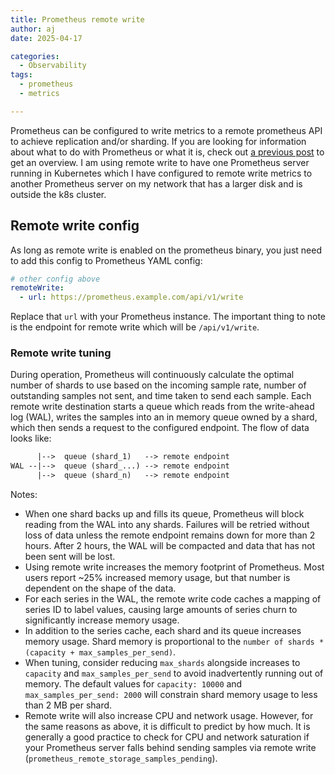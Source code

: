 ```yaml
---
title: Prometheus remote write
author: aj
date: 2025-04-17

categories:
  - Observability
tags:
  - prometheus
  - metrics

---
```


Prometheus can be configured to write metrics to a remote prometheus API to achieve replication and/or sharding. If you are looking for information about what to do with Prometheus or what it is, check out [a previous post][1] to get an overview. I am using remote write to have one Prometheus server running in Kubernetes which I have configured to remote write metrics to another Prometheus server on my network that has a larger disk and is outside the k8s cluster.

## Remote write config

As long as remote write is enabled on the prometheus binary, you just need to add this config to Prometheus YAML config:

```yaml
# other config above
remoteWrite:
  - url: https://prometheus.example.com/api/v1/write
```

Replace that `url` with your Prometheus instance. The important thing to note is the endpoint for remote write which will be `/api/v1/write`.

### Remote write tuning

During operation, Prometheus will continuously calculate the optimal number of shards to use based on the incoming sample rate, number of outstanding samples not sent, and time taken to send each sample. Each remote write destination starts a queue which reads from the write-ahead log (WAL), writes the samples into an in memory queue owned by a shard, which then sends a request to the configured endpoint. The flow of data looks like:

```txt
      |-->  queue (shard_1)   --> remote endpoint
WAL --|-->  queue (shard_...) --> remote endpoint
      |-->  queue (shard_n)   --> remote endpoint
```

Notes:

- When one shard backs up and fills its queue, Prometheus will block reading from the WAL into any shards. Failures will be retried without loss of data unless the remote endpoint remains down for more than 2 hours. After 2 hours, the WAL will be compacted and data that has not been sent will be lost.
- Using remote write increases the memory footprint of Prometheus. Most users report ~25% increased memory usage, but that number is dependent on the shape of the data. 
- For each series in the WAL, the remote write code caches a mapping of series ID to label values, causing large amounts of series churn to significantly increase memory usage.
- In addition to the series cache, each shard and its queue increases memory usage. Shard memory is proportional to the `number of shards * (capacity + max_samples_per_send)`. 
- When tuning, consider reducing `max_shards` alongside increases to `capacity` and `max_samples_per_send` to avoid inadvertently running out of memory. The default values for `capacity: 10000` and `max_samples_per_send: 2000` will constrain shard memory usage to less than 2 MB per shard.
- Remote write will also increase CPU and network usage. However, for the same reasons as above, it is difficult to predict by how much. It is generally a good practice to check for CPU and network saturation if your Prometheus server falls behind sending samples via remote write (`prometheus_remote_storage_samples_pending`).

 [1]: /posts/prometheus/